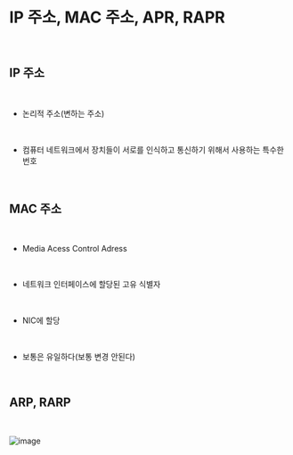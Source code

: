 # IP 주소, MAC 주소, APR, RAPR

<br>

## IP 주소

<br>

- 논리적 주소(변하는 주소)
  
<br>

- 컴퓨터 네트워크에서 장치들이 서로를 인식하고 통신하기 위해서 사용하는 특수한 번호

<br>

## MAC 주소

<br>

- Media Acess Control Adress
  
<br>

- 네트워크 인터페이스에 할당된 고유 식별자

<br>

- NIC에 할당

<br>

- 보통은 유일하다(보통 변경 안된다)

<br>

## ARP, RARP

<br>

![image](https://github.com/faces0312/TIL/assets/112464553/ddd630d5-ac5e-4f69-b9d6-b7cd03b65e2f)
